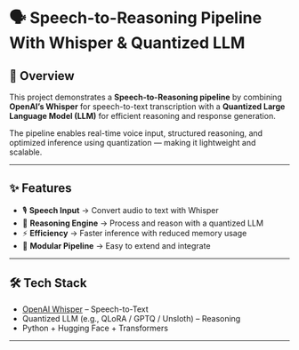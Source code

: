 # 🗣️ Speech-to-Reasoning Pipeline With Whisper & Quantized LLM

## 📌 Overview
This project demonstrates a **Speech-to-Reasoning pipeline** by combining **OpenAI’s Whisper** for speech-to-text transcription with a **Quantized Large Language Model (LLM)** for efficient reasoning and response generation.  

The pipeline enables real-time voice input, structured reasoning, and optimized inference using quantization — making it lightweight and scalable.  

---

## ✨ Features
- 🎙️ **Speech Input** → Convert audio to text with Whisper  
- 🧠 **Reasoning Engine** → Process and reason with a quantized LLM  
- ⚡ **Efficiency** → Faster inference with reduced memory usage  
- 🔗 **Modular Pipeline** → Easy to extend and integrate  

---

## 🛠️ Tech Stack
- [OpenAI Whisper](https://github.com/openai/whisper) – Speech-to-Text  
- Quantized LLM (e.g., QLoRA / GPTQ / Unsloth) – Reasoning  
- Python + Hugging Face + Transformers  

---

